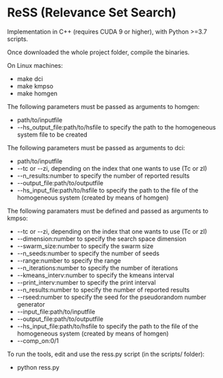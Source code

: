 # ReSS (Relevance Set Search)

Implementation in C++ (requires CUDA 9 or higher), with Python >=3.7 scripts.

Once downloaded the whole project folder, compile the binaries.

On Linux machines:

* make dci
* make kmpso
* make homgen

The following parameters must be passed as arguments to homgen:

* path/to/inputfile
* --hs_output_file:path/to/hsfile to specify the path to the homogeneous system file to be created

The following parameters must be passed as arguments to dci:
* path/to/inputfile
* --tc or --zi, depending on the index that one wants to use (Tc or zI)
* --n_results:number to specify the number of reported results
* --output_file:path/to/outputfile
* --hs_input_file:path/to/hsfile to specify the path to the file of the homogeneous system (created by means of homgen)

The following paramaters must be defined and passed as arguments to kmpso:
* --tc or --zi, depending on the index that one wants to use (Tc or zI)
* --dimension:number to specify the search space dimension
* --swarm_size:number to specify the swarm size  
* --n_seeds:number to specify the number of seeds  
* --range:number to specify the range  
* --n_iterations:number to specify the number of iterations
* --kmeans_interv:number to specify the kmeans interval
* --print_interv:number to specify the print interval  
* --n_results:number to specify the number of reported results
* --rseed:number to specify the seed for the pseudorandom number generator
* --input_file:path/to/inputfile
* --output_file:path/to/outputfile
* --hs_input_file:path/to/hsfile to specify the path to the file of the homogeneous system (created by means of homgen)
* --comp_on:0/1

To run the tools, edit and use the ress.py script (in the scripts/ folder):

* python ress.py
